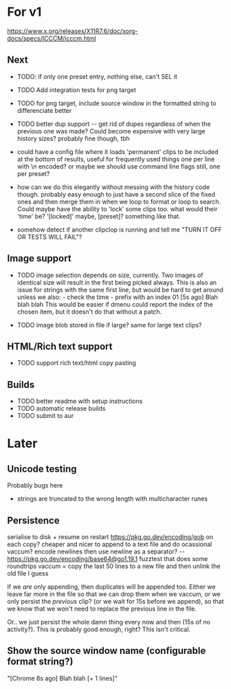 # For v1

https://www.x.org/releases/X11R7.6/doc/xorg-docs/specs/ICCCM/icccm.html

## Next

- TODO: if only one preset entry, nothing else, can't SEL it
- TODO Add integration tests for png target
- TODO for png target, include source window in the formatted string to differenciate better
- TODO better dup support -- get rid of dupes regardless of when the previous one was made? Could become expensive with very large history sizes?
    probably fine though, tbh

- could have a config file where it loads 'permanent' clips to be included at the bottom of results, useful for frequently used things
    one per line with \n encoded?
    or maybe we should use command line flags still, one per preset?
- how can we do this elegantly without messing with the history code though. probably easy enough to just have a second slice of the fixed ones
    and then merge them in when we loop to format or loop to search. Could maybe have the ability to 'lock' some clips too.
    what would their 'time' be? '[locked]' maybe, [preset]? something like that.

- somehow detect if another clipclop is running and tell me "TURN IT OFF OR TESTS WILL FAIL"?

## Image support

- TODO image selection depends on size, currently. Two images of identical size will result in the first being picked always.
    This is also an issue for strings with the same first line, but would be hard to get around unless we also:
        - check the time
        - prefix with an index 01 [5s ago] Blah blah blah
    This would be easier if dmenu could report the index of the chosen item, but it doesn't do that without a patch.

- TODO image blob stored in file if large? same for large text clips?

## HTML/Rich text support

- TODO support rich text/html copy pasting

## Builds

- TODO better readme with setup instructions
- TODO automatic release builds
- TODO submit to aur

# Later

## Unicode testing

Probably bugs here

- strings are truncated to the wrong length with multicharacter runes

## Persistence

serialise to disk + resume on restart https://pkg.go.dev/encoding/gob
on each copy? cheaper and nicer to append to a text file and do ocassional vaccum?
encode newlines then use newline as a separator? -- https://pkg.go.dev/encoding/base64@go1.19.1
fuzztest that does some roundtrips
vaccum = copy the last 50 lines to a new file and then unlink the old file I guess

If we _are_ only appending, then duplicates will be appended too. Either we leave far more in the file so that we
can drop them when we vaccum, or we only persist the _previous_ clip? (or we wait for 15s before we append), so that
we know that we won't need to replace the previous line in the file.

Or.. we just persist the whole damn thing every now and then (15s of no activity?). This is probably good enough, right? This isn't
critical.

## Show the source window name (configurable format string?)

"[Chrome 8s ago] Blah blah [+ 1 lines]"